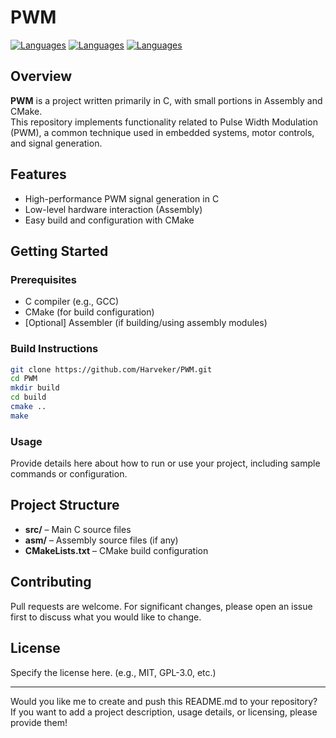 # PWM

[![Languages](https://img.shields.io/badge/C-97%25-blue)](https://github.com/Harveker/PWM)
[![Languages](https://img.shields.io/badge/Assembly-2.9%25-lightgrey)](https://github.com/Harveker/PWM)
[![Languages](https://img.shields.io/badge/CMake-0.1%25-lightgrey)](https://github.com/Harveker/PWM)

## Overview

**PWM** is a project written primarily in C, with small portions in Assembly and CMake.  
This repository implements functionality related to Pulse Width Modulation (PWM), a common technique used in embedded systems, motor controls, and signal generation.

## Features

- High-performance PWM signal generation in C
- Low-level hardware interaction (Assembly)
- Easy build and configuration with CMake

## Getting Started

### Prerequisites

- C compiler (e.g., GCC)
- CMake (for build configuration)
- [Optional] Assembler (if building/using assembly modules)

### Build Instructions

```bash
git clone https://github.com/Harveker/PWM.git
cd PWM
mkdir build
cd build
cmake ..
make
```

### Usage

Provide details here about how to run or use your project, including sample commands or configuration.

## Project Structure

- **src/** – Main C source files
- **asm/** – Assembly source files (if any)
- **CMakeLists.txt** – CMake build configuration

## Contributing

Pull requests are welcome. For significant changes, please open an issue first to discuss what you would like to change.

## License

Specify the license here. (e.g., MIT, GPL-3.0, etc.)

---

Would you like me to create and push this README.md to your repository? If you want to add a project description, usage details, or licensing, please provide them!
